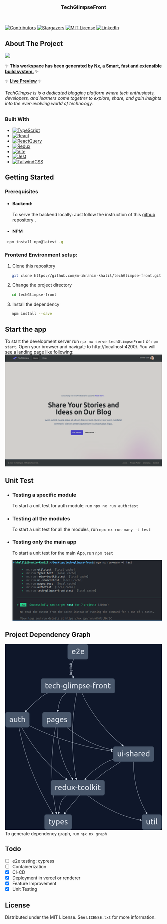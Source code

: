 <h3 align="center">
  TechGlimpseFront
</h3> <br />

[![Contributors][contributors-shield]][contributors-url]
[![Stargazers][stars-shield]][stars-url]
[![MIT License][license-shield]][license-url]
[![LinkedIn][linkedin-shield]][linkedin-url]

## About The Project

<a alt="Nx logo" href="https://nx.dev" target="_blank" rel="noreferrer"><img src="https://raw.githubusercontent.com/nrwl/nx/master/images/nx-logo.png" width="45"></a>

✨ **This workspace has been generated by [Nx, a Smart, fast and extensible build system.](https://nx.dev)** ✨ <br/>

✨ **[Live Preview](https://tech-glimpse-front.vercel.app/)** ✨ <br/>

<h6>TechGlimpse is is a dedicated blogging platform where tech enthusiasts,
          developers, and learners come together to explore, share, and gain
          insights into the ever-evolving world of technology.</h6>

### Built With

- [![TypeScript][TypeScript.js]][TypeScript-url]
- [![React][React.js]][React-url]
- [![ReactQuery][ReactQuery.com]][ReactQuery-url]
- [![Redux][Redux.js]][Redux-url]
- [![Vite][Vite.io]][Vite-url]
- [![Jest][Jest.dev]][Jest-url]
- [![TailwindCSS][TailwindCSS.com]][TailwindCSS-url]

## Getting Started

### Prerequisites

- #### Backend:
  To serve the backend locally: Just follow the instruction of this [github repository](https://github.com/m-ibrahim-khalil/blogger-api-restful) .
- #### NPM

```sh
 npm install npm@latest -g
```

### Frontend Environment setup:

1. Clone this repository

```sh
   git clone https://github.com/m-ibrahim-khalil/techGlimpse-front.git
```

2. Change the project directory

```sh
   cd techGlimpse-front
```

3. Install the dependency

```sh
   npm install --save
```

## Start the app

To start the development server run `npx nx serve techGlimpseFront` or `npm start`. Open your browser and navigate to http://localhost:4200/. You will see a landing page like following:
![TechGlimpse Home page](images/techGlimpseFront.png)

## Unit Test

- ### Testing a specific module
  To start a unit test for auth module, run `npx nx run auth:test`
- ### Testing all the modules
  To start a unit test for all the modules, run `npx nx run-many -t test`
- ### Testing only the main app

  To start a unit test for the main App, run `npm test`

  ![Unit Test result for all modules](images/techGlimpse_unitTest.png)

## Project Dependency Graph

![TechGlimpse Dependency Graph](images/graph.png)
To generate dependency graph, run `npx nx graph`

## Todo

- [ ] e2e testing: cypress
- [ ] Containerization
- [x] CI-CD
- [x] Deployment in vercel or renderer
- [x] Feature Improvement
- [x] Unit Testing

## License

Distributed under the MIT License. See `LICENSE.txt` for more information.

[contributors-shield]: https://img.shields.io/github/contributors/m-ibrahim-khalil/techGlimpse-front.svg?style=for-the-badge
[contributors-url]: https://github.com/m-ibrahim-khalil/techGlimpse-front/graphs/contributors
[stars-shield]: https://img.shields.io/github/stars/m-ibrahim-khalil/techGlimpse-front.svg?style=for-the-badge
[stars-url]: https://github.com/m-ibrahim-khalil/techGlimpse-front/stargazers
[license-shield]: https://img.shields.io/github/license/m-ibrahim-khalil/techGlimpse-front.svg?style=for-the-badge
[license-url]: https://github.com/m-ibrahim-khalil/techGlimpse-front/blob/master/LICENSE
[linkedin-shield]: https://img.shields.io/badge/-LinkedIn-black.svg?style=for-the-badge&logo=linkedin&colorB=555
[linkedin-url]: https://linkedin.com/in/ibrahim-khalil-89a250168
[TypeScript.js]: https://img.shields.io/badge/typescript-%23007ACC.svg?style=for-the-badge&logo=typescript&logoColor=white
[TypeScript-url]: https://www.typescriptlang.org/
[React.js]: https://img.shields.io/badge/React-20232A?style=for-the-badge&logo=react&logoColor=61DAFB
[React-url]: https://reactjs.org/
[Redux.js]: https://img.shields.io/badge/redux-%23593d88.svg?style=for-the-badge&logo=redux&logoColor=white
[Redux-url]: https://redux-toolkit.js.org/
[Vite.io]: https://img.shields.io/badge/vite-%23646CFF.svg?style=for-the-badge&logo=vite&logoColor=white
[Vite-url]: https://vitejs.dev/
[Jest.dev]: https://img.shields.io/badge/-jest-%23C21325?style=for-the-badge&logo=jest&logoColor=white
[Jest-url]: https://jestjs.io/
[ReactQuery.com]: https://img.shields.io/badge/-React%20Query-FF4154?style=for-the-badge&logo=react%20query&logoColor=white
[ReactQuery-url]: https://tanstack.com/query/v3/
[TailwindCSS.com]: https://img.shields.io/badge/Tailwind_CSS-38B2AC?style=for-the-badge&logo=tailwind-css&logoColor=white
[TailwindCSS-url]: https://tailwindcss.com/
